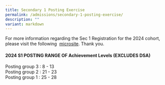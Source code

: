 ```yaml
---
title: Secondary 1 Posting Exercise
permalink: /admissions/secondary-1-posting-exercise/
description: ""
variant: markdown
---
```

For more information regarding the Sec 1 Registration for the 2024 cohort, please visit the following&nbsp; [microsite](https://sites.google.com/moe.edu.sg/ctss-sec1registration-2024). Thank you.  
  
  

#### **2024 S1 POSTING RANGE OF Achievement Levels (EXCLUDES DSA)**


  

Posting group 3 : 8 - 13 <br>
Posting group 2 : 21 - 23 <br>
Posting group 1 : 25 - 28
